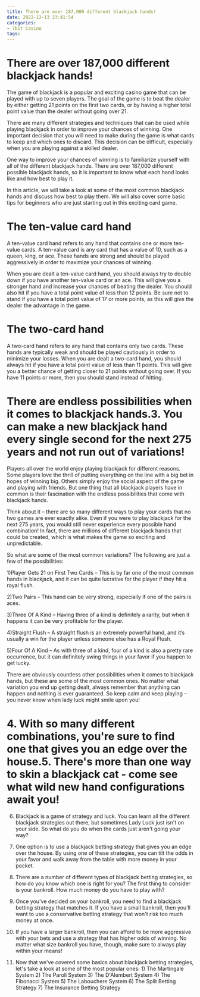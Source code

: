 ```yaml
---
title: There are over 187,000 different blackjack hands!
date: 2022-12-13 23:41:54
categories:
- 7bit Casino
tags:
---
```



#  There are over 187,000 different blackjack hands!

The game of blackjack is a popular and exciting casino game that can be played with up to seven players. The goal of the game is to beat the dealer by either getting 21 points on the first two cards, or by having a higher total point value than the dealer without going over 21.

There are many different strategies and techniques that can be used while playing blackjack in order to improve your chances of winning. One important decision that you will need to make during the game is what cards to keep and which ones to discard. This decision can be difficult, especially when you are playing against a skilled dealer.

One way to improve your chances of winning is to familiarize yourself with all of the different blackjack hands. There are over 187,000 different possible blackjack hands, so it is important to know what each hand looks like and how best to play it.

In this article, we will take a look at some of the most common blackjack hands and discuss how best to play them. We will also cover some basic tips for beginners who are just starting out in this exciting card game.

# The ten-value card hand

A ten-value card hand refers to any hand that contains one or more ten-value cards. A ten-value card is any card that has a value of 10, such as a queen, king, or ace. These hands are strong and should be played aggressively in order to maximize your chances of winning.

When you are dealt a ten-value card hand, you should always try to double down if you have another ten-value card or an ace. This will give you a stronger hand and increase your chances of beating the dealer. You should also hit if you have a total point value of less than 12 points. Be sure not to stand if you have a total point value of 17 or more points, as this will give the dealer the advantage in the game.

# The two-card hand

A two-card hand refers to any hand that contains only two cards. These hands are typically weak and should be played cautiously in order to minimize your losses. When you are dealt a two-card hand, you should always hit if you have a total point value of less than 11 points. This will give you a better chance of getting closer to 21 points without going over. If you have 11 points or more, then you should stand instead of hitting.

#  There are endless possibilities when it comes to blackjack hands.3. You can make a new blackjack hand every single second for the next 275 years and not run out of variations!

Players all over the world enjoy playing blackjack for different reasons. Some players love the thrill of putting everything on the line with a big bet in hopes of winning big. Others simply enjoy the social aspect of the game and playing with friends. But one thing that all blackjack players have in common is their fascination with the endless possibilities that come with blackjack hands.

Think about it – there are so many different ways to play your cards that no two games are ever exactly alike. Even if you were to play blackjack for the next 275 years, you would still never experience every possible hand combination! In fact, there are millions of different blackjack hands that could be created, which is what makes the game so exciting and unpredictable.

So what are some of the most common variations? The following are just a few of the possibilities:

1)Player Gets 21 on First Two Cards – This is by far one of the most common hands in blackjack, and it can be quite lucrative for the player if they hit a royal flush.

2)Two Pairs – This hand can be very strong, especially if one of the pairs is aces.

3)Three Of A Kind – Having three of a kind is definitely a rarity, but when it happens it can be very profitable for the player.

4)Straight Flush – A straight flush is an extremely powerful hand, and it’s usually a win for the player unless someone else has a Royal Flush.

5)Four Of A Kind – As with three of a kind, four of a kind is also a pretty rare occurrence, but it can definitely swing things in your favor if you happen to get lucky.

There are obviously countless other possibilities when it comes to blackjack hands, but these are some of the most common ones. No matter what variation you end up getting dealt, always remember that anything can happen and nothing is ever guaranteed. So keep calm and keep playing – you never know when lady luck might smile upon you!

# 4. With so many different combinations, you're sure to find one that gives you an edge over the house.5. There's more than one way to skin a blackjack cat - come see what wild new hand configurations await you!

6. Blackjack is a game of strategy and luck. You can learn all the different blackjack strategies out there, but sometimes Lady Luck just isn't on your side. So what do you do when the cards just aren't going your way?

7. One option is to use a blackjack betting strategy that gives you an edge over the house. By using one of these strategies, you can tilt the odds in your favor and walk away from the table with more money in your pocket.

8. There are a number of different types of blackjack betting strategies, so how do you know which one is right for you? The first thing to consider is your bankroll. How much money do you have to play with?

9. Once you've decided on your bankroll, you need to find a blackjack betting strategy that matches it. If you have a small bankroll, then you'll want to use a conservative betting strategy that won't risk too much money at once.

10. If you have a larger bankroll, then you can afford to be more aggressive with your bets and use a strategy that has higher odds of winning. No matter what size bankroll you have, though, make sure to always play within your means!

11. Now that we've covered some basics about blackjack betting strategies, let's take a look at some of the most popular ones: 1) The Martingale System 2) The Paroli System 3) The D'Alembert System 4) The Fibonacci System 5) The Labouchere System 6) The Split Betting Strategy 7) The Insurance Betting Strategy